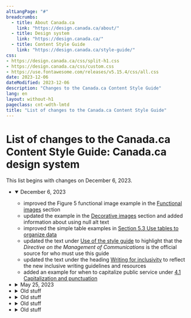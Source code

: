 ```yaml
---
altLangPage: "#"
breadcrumbs:
  - title: About Canada.ca
    link: "https://design.canada.ca/about/"
  - title: Design system
    link: "https://design.canada.ca/"
  - title: Content Style Guide
    link: "https://design.canada.ca/style-guide/"    
css:
- https://design.canada.ca/css/split-h1.css
- https://design.canada.ca/css/custom.css
- https://use.fontawesome.com/releases/v5.15.4/css/all.css
date: 2023-12-06
dateModified: 2023-12-06
description: "Changes to the Canada.ca Content Style Guide"
lang: en
layout: without-h1
pageclass: cnt-wdth-lmtd
title: "List of changes to the Canada.ca Content Style Guide"
---
```

<h1 property="name" id="wb-cont" dir="ltr"><span class="stacked"><span>List of changes to the Canada.ca Content Style Guide</span>: <span>Canada.ca design system</span></span></h1>
<p>This list begins with changes on December 6, 2023.</p>
<ul class="list-unstyled">
  <li>
    <details open="open">
      <summary>December 6, 2023</summary>
      <ul class="mrgn-tp-lg">
        <li>improved the Figure 5 functional image example in the <a href="https://design.canada.ca/style-guide/#wp6-1-1">Functional images</a> section</li>
        <li>updated the example in the <a href="https://design.canada.ca/style-guide/#wp6-1-2">Decorative images</a> section and added information about using null alt text</li>
        <li>improved the simple table examples in <a href="https://design.canada.ca/style-guide/#wp5-3">Section 5.3 Use tables to organize data</a></li>
        <li>updated the text under <a href="https://design.canada.ca/style-guide/#toc3">Use of the style guide</a> to highlight that the <cite>Directive on the Management of Communications</cite> is the official source for who must use this guide</li>
        <li>updated the text under the heading <a href="https://design.canada.ca/style-guide/#wp1-2-1b">Writing for inclusivity</a> to reflect the new inclusive writing guidelines and resources</li>
        <li>added an example for when to capitalize public service under <a href="https://design.canada.ca/style-guide/#wp4-1">4.1 Capitalization and punctuation</a></li>
      </ul>
    </details>
  </li>
  <li>
    <details>
      <summary>May 25, 2023</summary>
      <p>We’ve added "Writing for inclusivity" to the Writing principles for web content section</p>
    </details>
  </li>
  <li>
    <details>
      <summary>Old stuff</summary>
      <p>We will build this section</p>
    </details>
  </li>
  <li>
    <details>
      <summary>Old stuff</summary>
      <p>We will build this section</p>
    </details>
  </li>
  <li>
    <details>
      <summary>Old stuff</summary>
      <p>We will build this section</p>
    </details>
  </li>
  <li>
    <details>
      <summary>Old stuff</summary>
      <p>We will build this section</p>
    </details>
  </li>
</ul>
